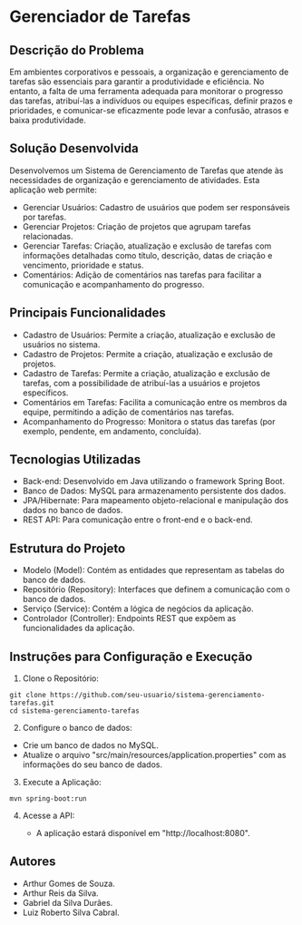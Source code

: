 <h1>Gerenciador de Tarefas</h1>

## Descrição do Problema
Em ambientes corporativos e pessoais, a organização e gerenciamento de tarefas são essenciais para garantir a produtividade e eficiência. 
No entanto, a falta de uma ferramenta adequada para monitorar o progresso das tarefas, atribuí-las a indivíduos ou equipes específicas, 
definir prazos e prioridades, e comunicar-se eficazmente pode levar a confusão, atrasos e baixa produtividade.

## Solução Desenvolvida
Desenvolvemos um Sistema de Gerenciamento de Tarefas que atende às necessidades de organização e gerenciamento de atividades. Esta aplicação web permite:

- Gerenciar Usuários: Cadastro de usuários que podem ser responsáveis por tarefas.
- Gerenciar Projetos: Criação de projetos que agrupam tarefas relacionadas.
- Gerenciar Tarefas: Criação, atualização e exclusão de tarefas com informações detalhadas como título, descrição, datas de criação e vencimento, prioridade e status.
- Comentários: Adição de comentários nas tarefas para facilitar a comunicação e acompanhamento do progresso.

## Principais Funcionalidades

- Cadastro de Usuários: Permite a criação, atualização e exclusão de usuários no sistema.
- Cadastro de Projetos: Permite a criação, atualização e exclusão de projetos.
- Cadastro de Tarefas: Permite a criação, atualização e exclusão de tarefas, com a possibilidade de atribuí-las a usuários e projetos específicos.
- Comentários em Tarefas: Facilita a comunicação entre os membros da equipe, permitindo a adição de comentários nas tarefas.
- Acompanhamento do Progresso: Monitora o status das tarefas (por exemplo, pendente, em andamento, concluída).

## Tecnologias Utilizadas

- Back-end: Desenvolvido em Java utilizando o framework Spring Boot.
- Banco de Dados: MySQL para armazenamento persistente dos dados.
- JPA/Hibernate: Para mapeamento objeto-relacional e manipulação dos dados no banco de dados.
- REST API: Para comunicação entre o front-end e o back-end.

## Estrutura do Projeto

- Modelo (Model): Contém as entidades que representam as tabelas do banco de dados.
- Repositório (Repository): Interfaces que definem a comunicação com o banco de dados.
- Serviço (Service): Contém a lógica de negócios da aplicação.
- Controlador (Controller): Endpoints REST que expõem as funcionalidades da aplicação.

## Instruções para Configuração e Execução

1. Clone o Repositório: <br>
```
git clone https://github.com/seu-usuario/sistema-gerenciamento-tarefas.git 
cd sistema-gerenciamento-tarefas
```

2. Configure o banco de dados:
* Crie um banco de dados no MySQL.
* Atualize o arquivo "src/main/resources/application.properties" com as informações do seu banco de dados.

3. Execute a Aplicação:
 ```
 mvn spring-boot:run
 ```

4. Acesse a API:

   - A aplicação estará disponível em "http://localhost:8080".
  
## Autores

- Arthur Gomes de Souza.
- Arthur Reis da Silva.
- Gabriel da Silva Durães.
- Luiz Roberto Silva Cabral.
